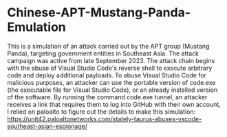 # Chinese-APT-Mustang-Panda-Emulation
This is a simulation of an attack carried out by the APT group (Mustang Panda), targeting government entities in Southeast Asia. The attack campaign was active from late September 2023. The attack chain begins with the abuse of Visual Studio Code's reverse shell to execute arbitrary code and deploy additional payloads.
 To abuse Visual Studio Code for malicious purposes, an attacker can use the portable version of code.exe (the executable file for Visual Studio Code), or an already installed version of the software. By running the command code.exe tunnel, an attacker receives a link that requires them to log into GitHub with their own account, I relied on paloalto to figure out the details to make this simulation: https://unit42.paloaltonetworks.com/stately-taurus-abuses-vscode-southeast-asian-espionage/
